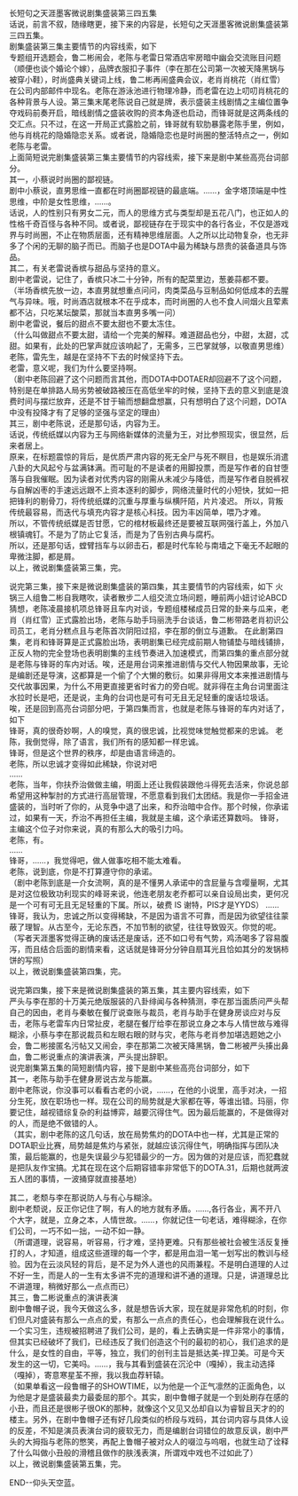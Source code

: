 长短句之天涯墨客微说剧集盛装第三四五集  
话说，前言不叙，随缘瞎更，接下来的内容是，长短句之天涯墨客微说剧集盛装第三四五集。  
剧集盛装第三集主要情节的内容线索，如下  
专题组开选题会，鲁二彬闹会，老陈与老雷日常酒店牢房暗中幽会交流账目问题（顺便也谈个婚论个嫁），品牌衣服扣子事件（李在那在公司第一次被天降黑锅与被穿小鞋），时尚盛典关键词上线，鲁二彬再闹盛典会议，老肖肖桃花（肖红雪）在公司内部邮件中现名。老陈在游泳池进行物理冷静，而老雷在边上叨叨肖桃花的各种背景与人设。第三集末尾老陈说自己就是牌，表示盛装主线剧情之主编位置争夺戏码前奏开启，暗线剧情之盛装收购的资本角逐也启动，而锋哥就是这两条线的交汇点。只不过，在这一开局正式露脸之前，锋哥就有软肋暴露老陈手里，例如，他与肖桃花的隐婚隐恋关系。或者说，隐婚隐恋也是时尚圈的整活特点之一，例如老陈与老雷。  
上面简短说完剧集盛装第三集主要情节的内容线索，接下来是剧中某些高亮台词部分。  
其一，小蔡说时尚圈的鄙视链。  
剧中小蔡说，直男思维一直都在时尚圈鄙视链的最底端。……，金字塔顶端是中性思维，中阶是女性思维，……。  
话说，人的性别只有男女二元，而人的思维方式与类型却是五花八门，也正如人的性格千奇百怪与各种不同。或者说，鄙视链存在于现实中的各行各业，不仅是游戏界与时尚圈，不止在物质层面，还有精神思维层面。人之所以比动物复杂，也无非多了个闲的无聊的脑子而已。而脑子也是DOTA中最为稀缺与昂贵的装备道具与饰品。  
其二，有关老雷说香槟与甜品与坚持的意义。  
剧中老雷说，记住了，香槟只冰二十分钟，所有的配菜里边，葱姜蒜都不要。
（半场香槟先放一边，本直男就想重点问问，肉类菜品与豆制品如何低成本的去腥气与异味。哦，时尚酒店就根本不在乎成本，而时尚圈的人也不食人间烟火且荤素都不沾，只吃某坛酸菜，那就当本直男多嘴一问）  
剧中老雷说，餐后的甜点不要太甜也不要太冻住。  
（什么叫做甜点不要太甜，请给一个完美的解释。难道甜品也分，中甜，太甜，忒甜。如果有，此处的巴掌声就应该响起了，无需多，三巴掌就够，以敬直男思维）  
老陈，雷先生，越是在坚持不下去的时候坚持下去。  
老雷，意义呢，我们为什么要坚持啊。  
（剧中老陈回避了这个问题而言其他，而DOTA中DOTAER却回避不了这个问题，特别是在单排路人局劣势被破路被压在高低坐牢的时候，坚持下去的意义到底是浪费时间与摆烂放弃，还是不甘于输而想翻盘想赢，只有想明白了这个问题，DOTA中没有投降才有了足够的坚强与坚定的理由）  
其三，剧中老陈说，还是那句话，内容为王。  
话说，传统纸媒以内容为王与网络新媒体的流量为王，对比参照现实，很显然，后来者居上。  
原来，在标题震惊的背后，是优质严肃内容的死无全尸与死不瞑目，也是娱乐消遣八卦的大风起兮与盆满钵满。而可耻的不是读者的用脚投票，而是写作者的自甘堕落与自我催眠。因为读者对优秀内容的刚需从未减少与降低，而是写作者自脱裤衩与自解凶枣的手速远远跟不上资本逐利的脚步，网络流量时代的小短快，犹如一把把锋利的剔骨刀，将传统纸媒的沉重与厚重与纵横阡陌，片片凌迟。
所以，背叛传统最容易，而迭代与填充内容才是核心科技。因为丰凶简单，喂乃才难。  
所以，不管传统纸媒是否甘愿，它的棺材板最终还是要被互联网强行盖上，外加八根镇魂钉。不是为了防止它复活，而是为了告别古典与腐朽。  
所以，还是那句话，螳臂挡车与以卵击石，都是时代车轮与南墙之下毫无不起眼的卑微注脚，都是屑。  
以上，微说剧集盛装第三集，完。

说完第三集，接下来是微说剧集盛装的第四集，其主要情节的内容线索，如下
火锅三人组鲁二彬自我瞎吹，读者散步二人组交流立场问题，睡前两小妞讨论ABCD猜想，老陈凌晨接机项总锋哥且车内对谈，专题组楼梯成员日常的卦来与瓜来，老肖（肖红雪）正式露脸出场，老陈与助手玛丽洗手台谈话，鲁二彬带路老肖初识公司员工，老肖分糕点且与老陈首次阴阳过招，李在那的倒立与道歉。
在此剧第四集，老肖和锋哥算是正式露脸出场，表明剧集已经完成前期人物铺垫与暗线铺排，正反人物的完全登场也表明剧集的主线节奏进入加速模式，而第四集的重点部分就是老陈与锋哥的车内对话。唉，还是用台词来推进剧情与交代人物因果故事，无论是编剧还是导演，这都算是一个偷了个大懒的敷衍。如果非得用文本来推进剧情与交代故事因果，为什么不用更直接更省时省力的旁白呢。就非得在主角台词里面注水拉时长是吧，还是说，主角的台词也是可有可无且无足轻重的废话垃圾话。  
唉，还是回到高亮台词部分吧，于第四集而言，也就是老陈与锋哥的车内对话了，如下  
锋哥，真的很奇妙啊，人的嗅觉，真的很忠诚，比视觉味觉触觉都来的忠诚。
老陈，我倒觉得，除了语言，我们所有的感知都一样忠诚。  
锋哥，但是这个世界的秩序，却是由语言缔造的。  
老陈，所以忠诚才变得如此稀缺，你说对吧  
……  
老陈，当年，你扶乔治做做主编，明面上还让我假装跟他斗得死去活来，你说总部希望用这种掣肘的方式进行高层管理，不愿意看到我们太团结。我是你一手招金进盛装的，当时听了你的，从竞争中退了出来，和乔治暗中合作。那个时候，你承诺过，如果有一天，乔治不再担任主编，我就是主编，这个承诺还算数吗。
锋哥，主编这个位子对你来说，真的有那么大的吸引力吗。  
老陈，有。  
……  
锋哥，……，我觉得吧，做人做事吃相不能太难看。  
老陈，说到底，你是不打算遵守你的承诺。  
（剧中老陈到底是一介女流啊，真的是不懂男人承诺中的含屁量与含嘤量啊，尤其是对这位极致功利现实的峰哥来说，他连老朋友老乔都可以亲自设局出卖，更何况是一个可有可无且无足轻重的下属。所以，破费 IS 谢特，PIS才是YYDS）
……  
锋哥，我认为，忠诚之所以变得稀缺，不是因为语言不可靠，而是因为欲望往往蒙蔽了理智。从古至今，无论东西，不加节制的欲望，往往导致毁灭。你觉的呢。  
（写者天涯墨客觉得正确的废话还是废话，还不如口号有气势，鸡汤喝多了容易腹泻，而且结合后面的剧情来看，这话就是锋哥分分钟自扇耳光且恰如其分的发锅柿饼的写照）  
以上，微说剧集盛装第四集，完。  

说完第四集，接下来是微说剧集盛装的第五集，其主要内容线索，如下  
严头与李在那的十万美元绝版服装的八卦绯闻与各种猜测，李在那当面质问严头帮自己的因由，老肖与秦敏在餐厅说查账与裁员，老肖与助手在健身房谈应对与反击，老陈与老雷车内日常扯皮，老腿在餐厅给李在那说立身之本与人情世故与难得糊涂，小蔡与李在那说裁员和左眼右眼的财与灾，老陈与老肖参加堪选题她之小会，鲁二彬接匿名污帖又又闹会，李在那第二次被天降黑锅，鲁二彬被严头揍出鼻血，鲁二彬说重点的演讲表演，严头提出辞职。  
说完剧集第五集的简短剧情内容，接下是剧中某些高亮台词部分，如下  
其一，老陈与助手在健身房说古龙与能赢。  
剧中老陈说，你没事可以看看古老的小说，……，在他的小说里，高手对决，一招分生死，放在职场也一样。现在公司的局势就是大家都在等，等谁出错。玛丽，你要记住，越视错综复杂的利益博弈，越要沉得住气。因为最后能赢的，不是做得对的人，而是绝不做错的人。  
（其实，剧中老陈的这几句话，放在局势焦灼的DOTA中也一样，尤其是正常的DOTA职业比赛，局势越是焦灼与紧张，就越应该沉得住气，明确指挥与团队决策，最后能赢的，也是失误最少与犯错最少的一方。因为做的对是应该，而犯蠢就是把队友作宝搞。尤其在现在这个后期容错率非常低下的DOTA.31，后期也就两波五人团的事情，一波捅穿就直接基地）

其二，老颓与李在那说防人与有心与糊涂。  
剧中老颓说，反正你记住了啊，有人的地方就有矛盾。……,各行各业，离不开八个大字，就是，立身之本，人情世故。……，你就记住一句老话，难得糊涂，在你们公司，一巧不如一拙，一动不如一静。  
（所谓道理，说容易，听容易，行才难，坚持更难。只有那些被社会被生活反复捶打的人，才知道，组成这些道理的每一个字，都是用血泪一笔一划写出的教训与经验。因为在云淡风轻的背后，是不足为外人道也的风雨兼程。不是明白道理的人过不好一生，而是人的一生有太多讲不完的道理和讲不通的道理。只是，讲道理总比不讲道理，稍微好那么一点点而已）  
其三，鲁二彬说重点的演讲表演  
剧中鲁帽子说，我今天做这么多，就是想告诉大家，现在就是非常危机的时刻，你们但凡对盛装有那么一点点的爱，有那么一点点的责任心，也会理解我在说什么。一个实习生，违规被招聘进了我们公司，是的，看上去确实是一件非常小的事情，但其实已经破坏了我们，已经违反了我们创造这个刊的最初的初心，我们追求的是什么，是女性的自由，平等，独立，我们的创刊主旨是抵达美-捍卫美。可是今天发生的这一切，它美吗。……，我与其看到盛装在沉沦中（嘎掉），我主动选择（嘎掉），寄意寒星荃不擦，我以我血荐轩辕。  
（如果单看这一段鲁帽子的SHOWTIME，以为他是一个正气凛然的正面角色，以为他是才是盛装最卖力最委屈的那个。其实，剧中鲁帽子就是一个到处刷存在感的小丑，而且还是很彬子很OK的那种，就像这个又见又怂却自以为睿智且天才的的楼主。另外，在剧中鲁帽子还有好几段类似的桥段与戏码，其台词内容与具体人设的反差，不知是演员表演台词的疲软无力，而是编剧台词错位的故意反讽，剧中严头的大拇指与老陈的憋笑，再配上鲁帽子被对众人的啜泣与呜咽，也就生动了诠释了什么叫做小丑般的滑稽且做作的肤浅表演，所谓戏中戏也不过如此了）  
以上，微说剧集盛装第五集，完。


END--仰头天空蓝。